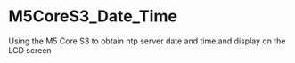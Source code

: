 # M5CoreS3_Date_Time
Using the M5 Core S3 to obtain ntp server date and time and display on the LCD screen
